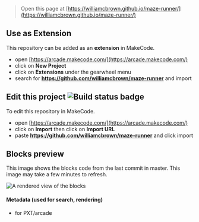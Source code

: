  


> Open this page at [https://williamcbrown.github.io/maze-runner/](https://williamcbrown.github.io/maze-runner/)

## Use as Extension

This repository can be added as an **extension** in MakeCode.

* open [https://arcade.makecode.com/](https://arcade.makecode.com/)
* click on **New Project**
* click on **Extensions** under the gearwheel menu
* search for **https://github.com/williamcbrown/maze-runner** and import

## Edit this project ![Build status badge](https://github.com/williamcbrown/maze-runner/workflows/MakeCode/badge.svg)

To edit this repository in MakeCode.

* open [https://arcade.makecode.com/](https://arcade.makecode.com/)
* click on **Import** then click on **Import URL**
* paste **https://github.com/williamcbrown/maze-runner** and click import

## Blocks preview

This image shows the blocks code from the last commit in master.
This image may take a few minutes to refresh.

![A rendered view of the blocks](https://github.com/williamcbrown/maze-runner/raw/master/.github/makecode/blocks.png)

#### Metadata (used for search, rendering)

* for PXT/arcade
<script src="https://makecode.com/gh-pages-embed.js"></script><script>makeCodeRender("{{ site.makecode.home_url }}", "{{ site.github.owner_name }}/{{ site.github.repository_name }}");</script>
